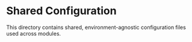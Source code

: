 # Shared Configuration

This directory contains shared, environment-agnostic configuration files used across modules.
